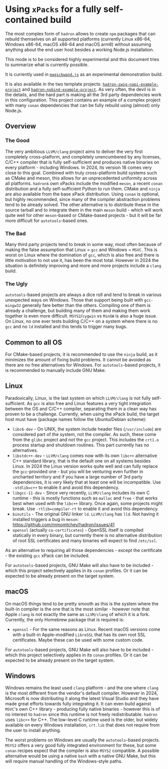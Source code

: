 # Using `xPacks` for a fully self-contained build

The most complex form of `hadron` allows to create `npm` packages that can rebuild themselves on all supported platforms (currently Linux x86-64, Windows x86-64, macOS x86-64 and macOS arm8) without assuming anything about the end user host besides a working Node.js installation.

This mode is to be considered highly experimental and this document tries to summarize what is currently possible.

It is currently used in [`magickwand.js`](https://github.com/mmomtchev/magickwand.js) as an experimental demonstration build.

It is also available in the two template projects: [`hadron-swig-napi-example-project`](https://github.com/mmomtchev/hadron-swig-napi-example-project) and [`hadron-nobind-example-project`](https://github.com/mmomtchev/hadron-nobind-example-project). As very often, the devil is in the details, and the hard part is making all the 3rd party dependencies work in this configuration. This project contains an example of a complex project with many `conan` dependencies that can be fully rebuild using (almost) only Node.js.

## Overview

### The Good

The very ambitious `LLVM/clang` project aims to deliver the very first completely cross-platform, and completely unencumbered by any licenses, C/C++ compiler that is fully self-sufficient and produces native binaries on every platform - including Windows. In 2024, its version 18 comes very close to this goal. Combined with truly cross-platform build systems such as CMake and meson, this allows for an unprecedented uniformity across all platforms. `hadron`s own xPacks include the modified `meson`, a recent `conan` distribution and a fully self-sufficient Python to run them. CMake and `ninja` are also available from the base xPack distribution. Using `conan` is optional, but highly recommended, since many of the compiler abstraction problems tend to be already solved. The other alternative is to distribute these in the source tarball and to integrate them in the main `meson` build - which will work quite well for other `meson`-based or CMake-based projects - but it will be far more difficult for `autotools`-based ones.

### The Bad

Many third party projects tend to break in some way, most often because of making the false assumption that Linux = `gcc` and Windows = `MSVC`. This is worst on Linux where the domination of `gcc`, which is also free and there is little motivation to not use it, has been the most total. However in 2024 the situation is definitely improving and more and more projects include a `clang` build.

### The Ugly

`autotools`-based projects are always a dice roll and tend to break in various unexpected ways on Windows. Those that support being built with `gcc-mingw32` generally fare better than the others. Compiling one of them is already a challenge, but building many of them and making them work together is even more difficult. `MSYS2`/`cygwin` vs `MinGW` is also a huge issue. On Linux, no one ever tests building C/C++ on a system where there is no `gcc` and no `ld` installed and this tends to trigger many bugs.

## Common to all OS

For CMake-based projects, it is recommended to use the `ninja` build, as it minimizes the amount of fixing build problems. It cannot be avoided as there are no free alternatives for Windows. For `autotools`-based projects, it is recommended to manually include GNU Make.

## Linux

Paradoxically, Linux, is the last system on which `LLVM/clang` is not fully self-sufficient. As `gcc` is also free and Linux features a very tight integration between the OS and C/C++ compiler, separating them in a clean way has proven to be a challenge. Currently, when using the xPack build, the target host must have (package names follow the Ubuntu/Debian scheme):
* `libc6-dev` - On UNIX, the system include header files (`/usr/include`) are considered part of the system, not the compiler. As such, these come from the `glibc` project and not the `gcc` project. This includes the `crt1.o` process startup and shutdown routines. This part currently has no alternatives.
* `libstdc++-dev` - `LLVM/clang` comes now with its own `libc++` alternative C++ standard library, that is the default one on all systems besides Linux. In 2024 the Linux version works quite well and can fully replace the `gcc`-provided one - but you will be venturing even further in uncharted territory and if you have a large number of 3rd party dependencies, it is very likely that at least one will be incompatible. Use `-stdlib=c++` to enable it and avoid this dependency.
* `libgcc-11-dev` - Since very recently, `LLVM/clang` includes its own C runtime - this is mostly functions such as `malloc` and `free` - that works best when used with the `libc++` library. Once again, some projects might break. Use `-rtlib=compiler-rt` to enable it and avoid this dependency.
* `binutils` - The original GNU linker `ld`. `LLVM/clang` has `lld`. Not having it installed triggers a bug in `meson`: https://github.com/mmomtchev/hadron/issues/41
* `openssl` (actually `ca-certificates`) - OpenSSL itself is compiled statically in every binary, but currently there is no alternative distribution of root SSL certificates and many binaries will expect to find `/etc/ssl`.

As an alternative to requiring all those dependencies - except the certificate - the existing `gcc` xPack can be included.

For `autotools`-based projects, GNU Make will also have to be included - which this project selectively applies in its `conan` profiles. Or it can be expected to be already present on the target system.

## macOS

On macOS things tend to be pretty smooth as this is the system where the built-in compiler is the one that is the most similar - however note that Apple `clang` is not exactly the same as `LLVM/clang` of which it is a fork. Currently, the only Homebrew package that is required is:
* `openssl` - For the same reasons as Linux. Recent macOS versions come with a built-in Apple-modified `LibreSSL` that has its own root SSL certificates. Maybe these can be used with some custom code.

For `autotools`-based projects, GNU Make will also have to be included - which this project selectively applies in its `conan` profiles. Or it can be expected to be already present on the target system.

## Windows

Windows remains the least used `clang` platform - and the one where `clang` is the most different from the vendor's default compiler. However in 2024, Microsoft is now distributing it along the latest Visual Studio and they have made great efforts towards fully integrating it. It can even build against `MSVC`'s own C++ library - producing fully native binaries - however this is of no interest to `hadron` since this runtime is not freely redistributable. `hadron` uses `libc++` for C++. The low-level C runtime used is the older, but widely available on every Windows installation, `crt.lib` that does not require from the user to install anything.

The worst problems on Windows are usually the `autotools`-based projects. `MSYS2` offers a very good fully integrated environment for these, but some `conan` recipes expect that the compiler is also `MSYS2` compatible. A possible alternative would be using a native `bash` with a native GNU Make, but this will require manual handling of the Windows-style paths.
